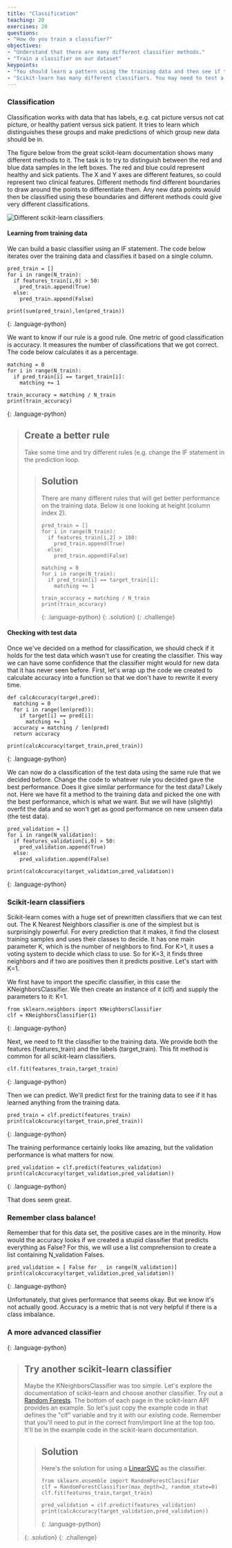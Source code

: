 ```yaml
---
title: "Classification"
teaching: 20
exercises: 20
questions:
- "How do you train a classifier?"
objectives:
- "Understand that there are many different classifier methods."
- "Train a classifier on our dataset"
keypoints:
- "You should learn a pattern using the training data and then see if the pattern holds with the testing data"
- "Scikit-learn has many different classifiers. You may need to test a few to see which is best for your dataset"
---
```


### Classification

Classification works with data that has labels, e.g. cat picture versus not cat picture, or healthy patient versus sick patient. It tries to learn which distinguishes these groups and make predictions of which group new data should be in.

The figure below from the great scikit-learn documentation shows many different methods to it. The task is to try to distinguish between the red and blue data samples in the left boxes. The red and blue could represent healthy and sick patients. The X and Y axes are different features, so could represent two clinical features. Different methods find different boundaries to draw around the points to differentiate them. Any new data points would then be classified using these boundaries and different methods could give very different classifications.

![Different scikit-learn classifiers](https://scikit-learn.org/0.15/_images/plot_classifier_comparison_0011.png)

#### Learning from training data

We can build a basic classifier using an IF statement. The code below iterates over the training data and classifies it based on a single column.

~~~
pred_train = []
for i in range(N_train):
  if features_train[i,0] > 50:
    pred_train.append(True)
  else:
    pred_train.append(False)
    
print(sum(pred_train),len(pred_train))
~~~
{: .language-python}

We want to know if our rule is a good rule. One metric of good classification is accuracy. It measures the number of classifications that we got correct. The code below calculates it as a percentage.

~~~
matching = 0
for i in range(N_train):
  if pred_train[i] == target_train[i]:
    matching += 1

train_accuracy = matching / N_train
print(train_accuracy)
~~~
{: .language-python}

> ## Create a better rule
> 
> Take some time and try different rules (e.g. change the IF statement in the prediction loop.
> 
> > ## Solution
> >
> > There are many different rules that will get better performance on the training data. Below is one looking at height (column index 2).
> >
> > ~~~
> > pred_train = []
> > for i in range(N_train):
> >   if features_train[i,2] > 180:
> >     pred_train.append(True)
> >   else:
> >     pred_train.append(False)
> >    
> > matching = 0
> > for i in range(N_train):
> >   if pred_train[i] == target_train[i]:
> >     matching += 1
> >
> > train_accuracy = matching / N_train
> > print(train_accuracy)
> > ~~~
> > {: .language-python}
>{: .solution}
{: .challenge}


#### Checking with test data

Once we've decided on a method for classification, we should check if it holds for the test data which wasn't use for creating the classifier. This way we can have some confidence that the classifier might would for new data that it has never seen before. First, let's wrap up the code we created to calculate accuracy into a function so that we don't have to rewrite it every time.

~~~
def calcAccuracy(target,pred):
  matching = 0
  for i in range(len(pred)):
    if target[i] == pred[i]:
      matching += 1
  accuracy = matching / len(pred)
  return accuracy

print(calcAccuracy(target_train,pred_train))
~~~
{: .language-python}

We can now do a classification of the test data using the same rule that we decided before. Change the code to whatever rule you decided gave the best performance. Does it give similar performance for the test data? Likely not. Here we have fit a method to the training data and picked the one with the best performance, which is what we want. But we will have (slightly) overfit the data and so won't get as good performance on new unseen data (the test data).

~~~
pred_validation = []
for i in range(N_validation):
  if features_validation[i,0] > 50:
    pred_validation.append(True)
  else:
    pred_validation.append(False)
    
print(calcAccuracy(target_validation,pred_validation))
~~~
{: .language-python}

### Scikit-learn classifiers

Scikit-learn comes with a huge set of prewritten classifiers that we can test out. The K Nearest Neighbors classifier is one of the simplest but is surprisingly powerful. For every prediction that it makes, it find the closest training samples and uses their classes to decide. It has one main parameter K, which is the number of neighbors to find. For K>1, it uses a voting system to decide which class to use. So for K=3, it finds three neighbors and if two are positives then it predicts positive. Let's start with K=1.

We first have to import the specific classifier, in this case the KNeighborsClassifier. We then create an instance of it (clf) and supply the parameters to it: K=1.

~~~
from sklearn.neighbors import KNeighborsClassifier
clf = KNeighborsClassifier(1)
~~~
{: .language-python}

Next, we need to fit the classifier to the training data. We provide both the features (features_train) and the labels (target_train). This fit method is common for all scikit-learn classifiers.

~~~
clf.fit(features_train,target_train)
~~~
{: .language-python}

Then we can predict. We'll predict first for the training data to see if it has learned anything from the training data.

~~~
pred_train = clf.predict(features_train)
print(calcAccuracy(target_train,pred_train))
~~~
{: .language-python}

The training performance certainly looks like amazing, but the validation performance is what matters for now.

~~~
pred_validation = clf.predict(features_validation)
print(calcAccuracy(target_validation,pred_validation))
~~~
{: .language-python}

That does seem great.


### Remember class balance!

Remember that for this data set, the positive cases are in the minority. How would the accuracy looks if we created a stupid classifier that predicts everything as False? For this, we will use a list comprehension to create a list containing N_validation Falses.

~~~
pred_validation = [ False for _ in range(N_validation)]
print(calcAccuracy(target_validation,pred_validation))
~~~
{: .language-python}

Unfortunately, that gives performance that seems okay. But we know it's not actually good. Accuracy is a metric that is not very helpful if there is a class imbalance.

### A more advanced classifier

{: .language-python}

> ## Try another scikit-learn classifier
> 
> Maybe the KNeighborsClassifier was too simple. Let's explore the documentation of scikit-learn and choose another classifier. Try out a [Random Forests](https://scikit-learn.org/stable/modules/generated/sklearn.ensemble.RandomForestClassifier.html). The bottom of each page in the scikit-learn API provides an example. So let's just copy the example code in that defines the "clf" variable and try it with our existing code. Remember that you'll need to put in the correct from/import line at the top too. It'll be in the example code in the scikit-learn documentation.
> 
> > ## Solution
> >
> > Here's the solution for using a [LinearSVC](https://scikit-learn.org/stable/modules/generated/sklearn.svm.LinearSVC.html) as the classifier.
> >
> > ~~~
> > from sklearn.ensemble import RandomForestClassifier
> > clf = RandomForestClassifier(max_depth=2, random_state=0)
> > clf.fit(features_train,target_train)
> > 
> > pred_validation = clf.predict(features_validation)
> > print(calcAccuracy(target_validation,pred_validation))
> > ~~~
> > {: .language-python}
> >
>{: .solution}
{: .challenge}
